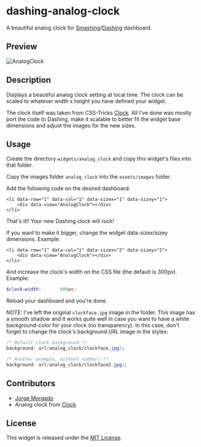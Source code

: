 # dashing-analog-clock

A beautiful analog clock for
[Smashing](https://smashing.github.io/)/[Dashing](http://shopify.github.com/dashing) dashboard.

## Preview

![AnalogClock](https://raw.githubusercontent.com/wiki/jorgemorgado/dashing-analog-clock/analog-clock.png)

## Description

Displays a beautiful analog clock setting at local time. The clock can be
scaled to whatever width x height you have defined your widget.

The clock itself was taken from CSS-Tricks [Clock](https://css-tricks.com/css3-clock/).
All I've done was mostly port the code to Dashing, make it scalable to better
fit the widget base dimensions and adjust the images for the new sizes.

## Usage

Create the directory `widgets/analog_clock` and copy this widget's files
into that folder.

Copy the images folder `analog_clock` into the `assets/images` folder.

Add the following code on the desired dashboard:

```erb
<li data-row="1" data-col="1" data-sizex="1" data-sizey="1">
    <div data-view="AnalogClock"></div>
</li>
```

That's it!! Your new Dashing clock will rock!

If you want to make it bigger, change the widget data-sizex/sizey dimensions.
Example:

```erb
<li data-row="1" data-col="1" data-sizex="2" data-sizey="2">
    <div data-view="AnalogClock"></div>
</li>
```

And increase the clock's width on the CSS file (the default is 300px).
Example:

```scss
$clock-width:       600px;
```

Reload your dashboard and you're done.

*NOTE:* I've left the original `clockface.jpg` image in the folder. This image
has a smooth shadow and it works quite well in case you want to have a
white background-color for your clock (no transparency). In this case, don't
forget to change the clock's background URL image in the styles:

```css
/* Default clock background */
background: url(analog_clock/clockface.jpg);

/* Another example, without numbers */
background: url(analog_clock/clockface2.jpg);
```

## Contributors

- [Jorge Morgado](https://github.com/jorgemorgado)
- Analog clock from [Clock](https://css-tricks.com/css3-clock/)

## License

This widget is released under the [MIT License](http://www.opensource.org/licenses/MIT).
